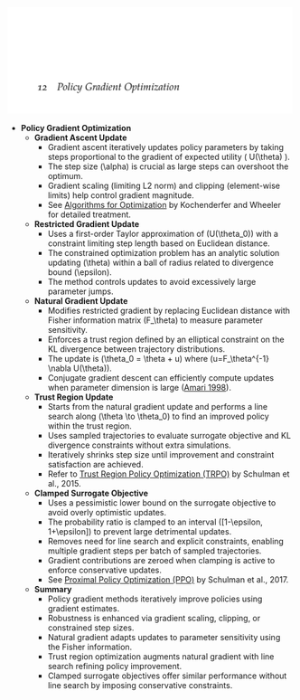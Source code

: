![ADFM-12-policy-grad-optm](ADFM-12-policy-grad-optm.best.png)

- **Policy Gradient Optimization**
  - **Gradient Ascent Update**
    - Gradient ascent iteratively updates policy parameters by taking steps proportional to the gradient of expected utility \( U(\theta) \).
    - The step size \(\alpha\) is crucial as large steps can overshoot the optimum.
    - Gradient scaling (limiting L2 norm) and clipping (element-wise limits) help control gradient magnitude.
    - See [Algorithms for Optimization](https://mitpress.mit.edu/books/algorithms-optimization) by Kochenderfer and Wheeler for detailed treatment.
  - **Restricted Gradient Update**
    - Uses a first-order Taylor approximation of \(U(\theta_0)\) with a constraint limiting step length based on Euclidean distance.
    - The constrained optimization problem has an analytic solution updating \(\theta\) within a ball of radius related to divergence bound \(\epsilon\).
    - The method controls updates to avoid excessively large parameter jumps.
  - **Natural Gradient Update**
    - Modifies restricted gradient by replacing Euclidean distance with Fisher information matrix \(F_\theta\) to measure parameter sensitivity.
    - Enforces a trust region defined by an elliptical constraint on the KL divergence between trajectory distributions.
    - The update is \(\theta_0 = \theta + u\) where \(u=F_\theta^{-1} \nabla U(\theta)\).
    - Conjugate gradient descent can efficiently compute updates when parameter dimension is large ([Amari 1998](https://ieeexplore.ieee.org/document/679540)).
  - **Trust Region Update**
    - Starts from the natural gradient update and performs a line search along \(\theta \to \theta_0\) to find an improved policy within the trust region.
    - Uses sampled trajectories to evaluate surrogate objective and KL divergence constraints without extra simulations.
    - Iteratively shrinks step size until improvement and constraint satisfaction are achieved.
    - Refer to [Trust Region Policy Optimization (TRPO)](https://arxiv.org/abs/1502.05477) by Schulman et al., 2015.
  - **Clamped Surrogate Objective**
    - Uses a pessimistic lower bound on the surrogate objective to avoid overly optimistic updates.
    - The probability ratio is clamped to an interval \([1-\epsilon, 1+\epsilon]\) to prevent large detrimental updates.
    - Removes need for line search and explicit constraints, enabling multiple gradient steps per batch of sampled trajectories.
    - Gradient contributions are zeroed when clamping is active to enforce conservative updates.
    - See [Proximal Policy Optimization (PPO)](https://arxiv.org/abs/1707.06347) by Schulman et al., 2017.
  - **Summary**
    - Policy gradient methods iteratively improve policies using gradient estimates.
    - Robustness is enhanced via gradient scaling, clipping, or constrained step sizes.
    - Natural gradient adapts updates to parameter sensitivity using the Fisher information.
    - Trust region optimization augments natural gradient with line search refining policy improvement.
    - Clamped surrogate objectives offer similar performance without line search by imposing conservative constraints.
